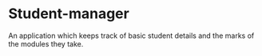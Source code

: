 # Student-manager
An application which keeps track of basic student details and the marks of the modules they take.
